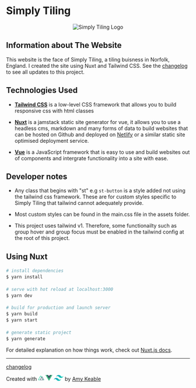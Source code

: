 # Simply Tiling

<p align="center">
  <img width="500" src="https://via.placeholder.com/500" alt="Simply Tiling Logo">
</p>

## Information about The Website

This website is the face of Simply Tiling, a tiling buisness in Norfolk, England. I created the site using Nuxt and Tailwind CSS.
See the [changelog](CHANGELOG.md) to see all updates to this project.

## Technologies Used

- **[Tailwind CSS](https://tailwindcss.com)**
  is a low-level CSS framework that allows you to build responsive css with html classes

- **[Nuxt](https://nuxtjs.org)**
  is a jamstack static site generator for vue, it allows you to use a headless cms, markdown and many forms of data to build websites that can be hosted on Github and deployed on [Netlify](https://www.netlify.com) or a similar static site optimised deployment service.

- **[Vue](https://vuejs.org)**
  is a JavaScript framework that is easy to use and build websites out of components and intergrate functionality into a site with ease.

## Developer notes

- Any class that begins with "st" e.g `st-button` is a style added not using the tailwind css framework. These are for custom styles specific to Simply Tiling that tailwind cannot adequately provide.

- Most custom styles can be found in the main.css file in the assets folder.

- This project uses tailwind v1. Therefore, some functionailty such as group hover and group focus must be enabled in the tailwind config at the root of this project.

## Using Nuxt

```bash
# install dependencies
$ yarn install

# serve with hot reload at localhost:3000
$ yarn dev

# build for production and launch server
$ yarn build
$ yarn start

# generate static project
$ yarn generate
```

For detailed explanation on how things work, check out [Nuxt.js docs](https://nuxtjs.org).

---

[changelog](CHANGELOG.md)

<p>Created with 
<a href="https://nuxtjs.org" target="_blank" rel="noopener"><img height="16" src="readme-images/nuxt.svg" alt="nuxt"></a>
<a href="https://vuejs.org" target="_blank" rel="noopener"><img height="16" src="readme-images/vue.png" alt="vue"></a>
<a href="https://tailwindcss.com" target="_blank" rel="noopener"><img height="16" src="readme-images/tailwindcss.svg" alt="tailwind"></a>
 by <a href="https://amykble.dev" target="_blank" rel="noopener">Amy Keable</a></p>
